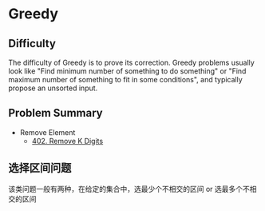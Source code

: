 # Greedy
## Difficulty ##
The difficulty of Greedy is to prove its correction.
Greedy problems usually look like "Find minimum number of something to do something" or "Find maximum number of something to fit in some conditions", and typically propose an unsorted input.
## Problem Summary
* Remove Element
    * [402. Remove K Digits](https://leetcode.com/problems/remove-k-digits/)
## 选择区间问题
该类问题一般有两种，在给定的集合中，选最少个不相交的区间 or 选最多个不相交的区间
